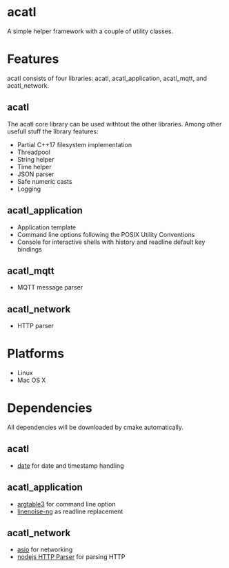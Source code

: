 acatl
=====

A simple helper framework with a couple of utility classes.

Features
========

acatl consists of four libraries: acatl, acatl_application, acatl_mqtt, and acatl_network.

acatl
-----

The acatl core library can be used withtout the other libraries. Among other usefull stuff the library features:

- Partial C++17 filesystem implementation
- Threadpool
- String helper
- Time helper
- JSON parser
- Safe numeric casts
- Logging

acatl_application
-----------------

- Application template
- Command line options following the POSIX Utility Conventions
- Console for interactive shells with history and readline default key bindings

acatl_mqtt
----------

- MQTT message parser

acatl_network
-------------

- HTTP parser

Platforms
=========

- Linux
- Mac OS X

Dependencies
============

All dependencies will be downloaded by cmake automatically.

acatl
-----

- [date](https://github.com/HowardHinnant/date) for date and timestamp handling

acatl_application
-----------------

- [argtable3](https://github.com/argtable/argtable3) for command line option
- [linenoise-ng](https://github.com/arangodb/linenoise-ng) as readline replacement

acatl_network
-------------

- [asio](https://think-async.com/Asio/AsioStandalone.html) for networking
- [nodejs HTTP Parser](https://github.com/nodejs/http-parser) for parsing HTTP

